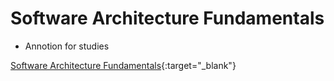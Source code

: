 # Software Architecture Fundamentals

- Annotion for studies

[Software Architecture Fundamentals](https://www.notion.so/Software-Architecture-Fundamentals-af6fe782da0e4c46a69543fd78116b04){:target="_blank"}

